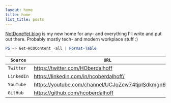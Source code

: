 ```yaml
---
layout: home
title: home
list_title: posts
---
```


[NotDoneYet.blog](https://notdoneyet.blog) is my new home for any- and everything I'll write and put out there. Probably mostly tech- and modern workplace stuff :)

```powershell
PS ~> Get-HCOContent -all | Format-Table
```

 | `Source`   | `URL`                                                |
 | ---------- | ---------------------------------------------------- |
 | `Twitter`  | https://twitter.com/HOberdalhoff                     |
 | `LinkedIn` | https://linkedin.com/in/hcoberdalhoff/               |
 | `YouTube`  | https://youtube.com/channel/UCJqZcw74tjpISdkmgn6OWoQ |
 | `GitHub`   | https://github.com/hcoberdalhoff                     |



